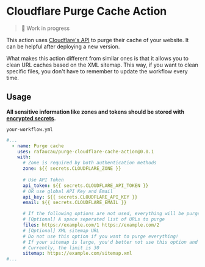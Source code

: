 # Cloudflare Purge Cache Action

> 🚧 Work in progress

This action uses [Cloudflare's API](https://api.cloudflare.com/#zone-purge-all-files) to purge their cache of your website. It can be helpful after deploying a new version.

What makes this action different from similar ones is that it allows you to clean URL caches based on the XML sitemap. This way, if you want to clean specific files, you don't have to remember to update the workflow every time.


## Usage

**All sensitive information like zones and tokens should be stored with [encrypted secrets](https://docs.github.com/en/actions/security-guides/encrypted-secrets).**

`your-workflow.yml`
```yaml   
#...      
  - name: Purge cache
    uses: rafaucau/purge-cloudflare-cache-action@0.0.1
    with:
      # Zone is required by both authentication methods
      zone: ${{ secrets.CLOUDFLARE_ZONE }}
      
      # Use API Token
      api_token: ${{ secrets.CLOUDFLARE_API_TOKEN }}
      # OR use global API Key and Email
      api_key: ${{ secrets.CLOUDFLARE_API_KEY }}
      email: ${{ secrets.CLOUDFLARE_EMAIL }}

      # If the following options are not used, everything will be purged
      # [Optional] A space seperated list of URLs to purge
      files: https://example.com/1 https://example.com/2
      # [Optional] XML sitemap URL
      # Do not use this option if you want to purge everything!
      # If your sitemap is large, you'd better not use this option and purge everything
      # Currently, the limit is 30
      sitemap: https://example.com/sitemap.xml
#... 
```
